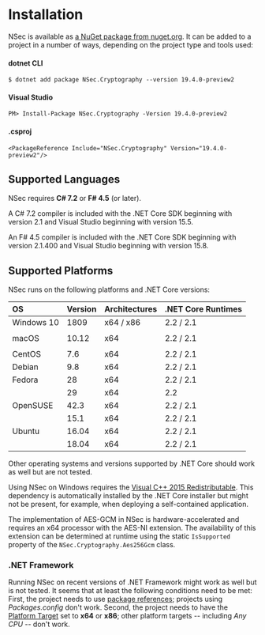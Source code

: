 # Installation

NSec is available as
[a NuGet package from nuget.org](https://www.nuget.org/packages/NSec.Cryptography/19.4.0-preview2).
It can be added to a project in a number of ways, depending on the project type
and tools used:


#### dotnet CLI

    $ dotnet add package NSec.Cryptography --version 19.4.0-preview2

#### Visual Studio

    PM> Install-Package NSec.Cryptography -Version 19.4.0-preview2

#### .csproj

    <PackageReference Include="NSec.Cryptography" Version="19.4.0-preview2"/>


## Supported Languages

NSec requires **C# 7.2** or **F# 4.5** (or later).

A C# 7.2 compiler is included with the .NET Core SDK beginning with version 2.1
and Visual Studio beginning with version 15.5.

An F# 4.5 compiler is included with the .NET Core SDK beginning with version
2.1.400 and Visual Studio beginning with version 15.8.


## Supported Platforms

NSec runs on the following platforms and .NET Core versions:

| OS            | Version  | Architectures | .NET Core Runtimes |
|:------------- |:-------- |:------------- |:-------------------|
| Windows 10    | 1809     | x64 / x86     | 2.2 / 2.1          |
|               |          |               |                    |
| macOS         | 10.12    | x64           | 2.2 / 2.1          |
|               |          |               |                    |
| CentOS        | 7.6      | x64           | 2.2 / 2.1          |
| Debian        | 9.8      | x64           | 2.2 / 2.1          |
| Fedora        | 28       | x64           | 2.2 / 2.1          |
|               | 29       | x64           | 2.2                |
| OpenSUSE      | 42.3     | x64           | 2.2 / 2.1          |
|               | 15.1     | x64           | 2.2 / 2.1          |
| Ubuntu        | 16.04    | x64           | 2.2 / 2.1          |
|               | 18.04    | x64           | 2.2 / 2.1          |

Other operating systems and versions supported by .NET Core should work as well
but are not tested.

Using NSec on Windows requires the
[Visual C++ 2015 Redistributable](https://www.microsoft.com/en-us/download/details.aspx?id=53587).
This dependency is automatically installed by the .NET Core installer but might
not be present, for example, when deploying a self-contained application.

The implementation of AES-GCM in NSec is hardware-accelerated and requires an
x64 processor with the AES-NI extension. The availability of this extension can
be determined at runtime using the static `IsSupported` property of the
`NSec.Cryptography.Aes256Gcm` class.


### .NET Framework

Running NSec on recent versions of .NET Framework might work as well but is not
tested. It seems that at least the following conditions need to be met:
First, the project needs to use
[*<PackageReference>* package references](https://blog.nuget.org/20170316/NuGet-now-fully-integrated-into-MSBuild.html#what-about-other-project-types-that-are-not-net-core);
projects using *Packages.config* don't work.
Second, the project needs to have the
[Platform Target](https://docs.microsoft.com/en-us/visualstudio/ide/reference/build-page-project-designer-csharp?view=vs-2017#configuration-and-platform)
set to **x64** or **x86**; other platform targets -- including *Any CPU* --
don't work.
